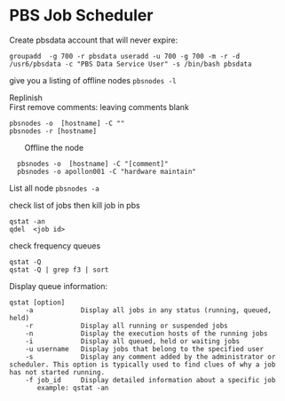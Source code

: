 # PBS Job Scheduler

Create pbsdata account  that will never expire: 
```
groupadd  -g 700 -r pbsdata useradd -u 700 -g 700 -m -r -d /usr6/pbsdata -c "PBS Data Service User" -s /bin/bash pbsdata
```

give you a listing of offline nodes
```pbsnodes -l```

Replinish	
First remove comments: leaving comments blank
```
pbsnodes -o  [hostname] -C "" 
pbsnodes -r [hostname]   
```
  	 	 
Offline the node
```
  pbsnodes -o  [hostname] -C "[comment]"
  pbsnodes -o apollon001 -C "hardware maintain"
```

List all node
```pbsnodes -a```
  
check list of jobs then kill job in pbs
```
qstat -an
qdel  <job id> 
```

check frequency queues  
```
qstat -Q
qstat -Q | grep f3 | sort
```

Display queue information:
```
qstat [option]
    -a            Display all jobs in any status (running, queued, held)
    -r            Display all running or suspended jobs
    -n            Display the execution hosts of the running jobs
    -i            Display all queued, held or waiting jobs
    -u username   Display jobs that belong to the specified user
    -s            Display any comment added by the administrator or scheduler. This option is typically used to find clues of why a job has not started running.
    -f job_id     Display detailed information about a specific job
       example: qstat -an
```
